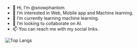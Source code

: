 - 👋 Hi, I’m @snowphantom
- 👀 I’m interested in Web, Mobile app and Machine learning.
- 🌱 I’m currently learning machine learning.
- 💞️ I’m looking to collaborate on AI.
- 📫 You can reach me with my social links.
 
![Top Langs](https://github-readme-stats.vercel.app/api/top-langs/?username=snowphantom&theme=tokyonight&langs_count=8&layout=compact)
